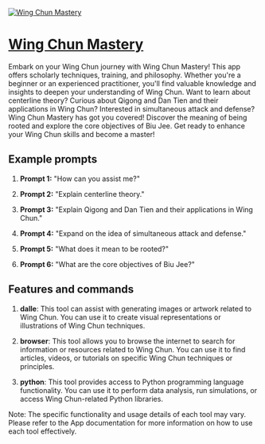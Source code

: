 [![Wing Chun Mastery](https://files.oaiusercontent.com/file-IF9WsYHMNVMLt6I8zxoOn3I4?se=2123-10-16T06%3A54%3A59Z&sp=r&sv=2021-08-06&sr=b&rscc=max-age%3D31536000%2C%20immutable&rscd=attachment%3B%20filename%3D069d255a-3cba-4c83-8735-624a5e555353.webp&sig=w19bJjS95L71OKG/6aMMN4tC0yYP9gyWPJMwzwiub/s%3D)](https://chat.openai.com/g/g-FWBVFTNQ0-wing-chun-mastery)

# [Wing Chun Mastery](https://chat.openai.com/g/g-FWBVFTNQ0-wing-chun-mastery)

Embark on your Wing Chun journey with Wing Chun Mastery! This app offers scholarly techniques, training, and philosophy. Whether you're a beginner or an experienced practitioner, you'll find valuable knowledge and insights to deepen your understanding of Wing Chun. Want to learn about centerline theory? Curious about Qigong and Dan Tien and their applications in Wing Chun? Interested in simultaneous attack and defense? Wing Chun Mastery has got you covered! Discover the meaning of being rooted and explore the core objectives of Biu Jee. Get ready to enhance your Wing Chun skills and become a master!

## Example prompts

1. **Prompt 1:** "How can you assist me?"

2. **Prompt 2:** "Explain centerline theory."

3. **Prompt 3:** "Explain Qigong and Dan Tien and their applications in Wing Chun."

4. **Prompt 4:** "Expand on the idea of simultaneous attack and defense."

5. **Prompt 5:** "What does it mean to be rooted?"

6. **Prompt 6:** "What are the core objectives of Biu Jee?"

## Features and commands

1. **dalle**: This tool can assist with generating images or artwork related to Wing Chun. You can use it to create visual representations or illustrations of Wing Chun techniques.

2. **browser**: This tool allows you to browse the internet to search for information or resources related to Wing Chun. You can use it to find articles, videos, or tutorials on specific Wing Chun techniques or principles.

3. **python**: This tool provides access to Python programming language functionality. You can use it to perform data analysis, run simulations, or access Wing Chun-related Python libraries.

Note: The specific functionality and usage details of each tool may vary. Please refer to the App documentation for more information on how to use each tool effectively.